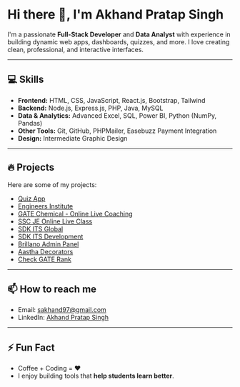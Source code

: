 # Hi there 👋, I'm Akhand Pratap Singh

I'm a passionate **Full-Stack Developer** and **Data Analyst** with experience in building dynamic web apps, dashboards, quizzes, and more. I love creating clean, professional, and interactive interfaces.

---

## 💻 Skills

- **Frontend:** HTML, CSS, JavaScript, React.js, Bootstrap, Tailwind
- **Backend:** Node.js, Express.js, PHP, Java, MySQL
- **Data & Analytics:** Advanced Excel, SQL, Power BI, Python (NumPy, Pandas)
- **Other Tools:** Git, GitHub, PHPMailer, Easebuzz Payment Integration
- **Design:** Intermediate Graphic Design

---

## 🔥 Projects

Here are some of my projects:
- [Quiz App](https://quiz-forum-phi.vercel.app/login)
- [Engineers Institute](https://engineersinstitute.com/)  
- [GATE Chemical - Online Live Coaching](https://www.gatechemical.com/online-live-coaching-program.php)  
- [SSC JE Online Live Class](https://sscjecoaching.in/SSC-JE-Online-Live-class-program.php)  
- [SDK ITS Global](https://sdkitsglobal.com/)  
- [SDK ITS Development](https://sdkitsdevelopment.vercel.app/)  
- [Brillano Admin Panel](https://brillanoadminpanel.vercel.app/)  
- [Aastha Decorators](https://aasthadecorators.in/)  
- [Check GATE Rank](https://checkgaterank.com/login.php)  

---

## 📫 How to reach me

- Email: sakhand97@gmail.com  
- LinkedIn: [Akhand Pratap Singh](https://www.linkedin.com/in/akhand-pratap-singh-05a9601a4/)  

---

## ⚡ Fun Fact

- Coffee + Coding = ❤️  
- I enjoy building tools that **help students learn better**.
